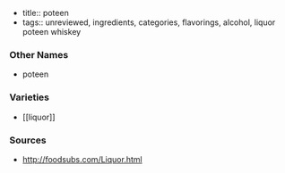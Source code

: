 - title:: poteen
- tags:: unreviewed, ingredients, categories, flavorings, alcohol, liquor
poteen whiskey

### Other Names

* poteen

### Varieties

* [[liquor]]

### Sources
* http://foodsubs.com/Liquor.html
